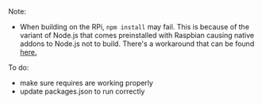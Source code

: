 Note:
 - When building on the RPi, `npm install` may fail. This is because of the variant of Node.js that comes preinstalled with Raspbian causing native addons to Node.js not to build. There's a workaround that can be found [here.](https://github.com/fivdi/onoff/wiki/Node.js-v0.10.29-and-native-addons-on-the-Raspberry-Pi)


To do:
 - make sure requires are working properly
 - update packages.json to run correctly
